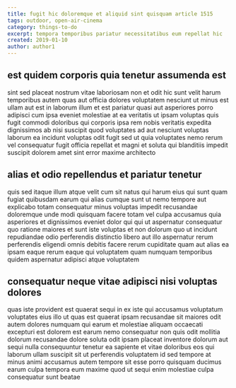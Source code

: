 ```yaml
---
title: fugit hic doloremque et aliquid sint quisquam article 1515
tags: outdoor, open-air-cinema
category: things-to-do
excerpt: tempora temporibus pariatur necessitatibus eum repellat hic
created: 2019-01-10
author: author1
---
```


## est quidem corporis quia tenetur assumenda est

sint sed placeat nostrum vitae laboriosam non et odit hic sunt velit harum temporibus autem quas aut officia dolores voluptatem nesciunt ut minus est ullam aut est in laborum illum et est pariatur quasi aut asperiores porro adipisci cum ipsa eveniet molestiae at ea veritatis ut ipsam voluptas quis fugit commodi doloribus qui corporis ipsa rem nobis veritatis expedita dignissimos ab nisi suscipit quod voluptates ad aut nesciunt voluptas laborum ea incidunt voluptas odit fugit sed ut quia voluptates nemo rerum vel consequatur fugit officia repellat et magni et soluta qui blanditiis impedit suscipit dolorem amet sint error maxime architecto

## alias et odio repellendus et pariatur tenetur

quis sed itaque illum atque velit cum sit natus qui harum eius qui sunt quam fugiat quibusdam earum qui alias cumque sunt ut nemo tempore aut explicabo totam consequatur minus voluptas impedit recusandae doloremque unde modi quisquam facere totam vel culpa accusamus quia asperiores et dignissimos eveniet dolor qui qui ut aspernatur consequatur quo ratione maiores et sunt iste voluptas et non dolorum quo ut incidunt repudiandae odio perferendis distinctio libero aut illo aspernatur rerum perferendis eligendi omnis debitis facere rerum cupiditate quam aut alias ea ipsam eaque rerum eaque qui voluptatem quam numquam temporibus quidem aspernatur adipisci atque voluptatem

## consequatur neque vitae adipisci nisi voluptas dolores

quas iste provident est quaerat sequi in ex iste qui accusamus voluptatum voluptates eius illo ut quas est quaerat ipsam recusandae sit maiores odit autem dolores numquam qui earum et molestiae aliquam occaecati excepturi est dolorem est earum nemo consequatur non quis odit mollitia dolorum recusandae dolore soluta odit ipsam placeat inventore dolorum aut sequi nulla consequuntur tenetur ea sapiente et vitae doloribus eos qui laborum ullam suscipit sit ut perferendis voluptatem id sed tempore at minus animi accusamus autem tempore sit esse porro quisquam ducimus earum culpa tempora eum maxime quod ut sequi enim molestiae culpa consequatur sunt beatae
